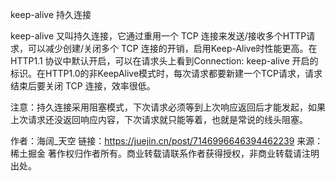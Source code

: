 keep-alive 持久连接

keep-alive 又叫持久连接，它通过重用一个 TCP 连接来发送/接收多个HTTP请求，可以减少创建/关闭多个 TCP 连接的开销，启用Keep-Alive时性能更高。在 HTTP1.1 协议中默认开启，可以在请求头上看到Connection: keep-alive 开启的标识。在HTTP1.0的非KeepAlive模式时，每次请求都要新建一个TCP请求，请求结束后要关闭 TCP 连接，效率很低。

注意：持久连接采用阻塞模式，下次请求必须等到上次响应返回后才能发起，如果上次请求还没返回响应内容，下次请求就只能等着，也就是常说的线头阻塞。

作者：海阔_天空
链接：https://juejin.cn/post/7146996646394462239
来源：稀土掘金
著作权归作者所有。商业转载请联系作者获得授权，非商业转载请注明出处。

